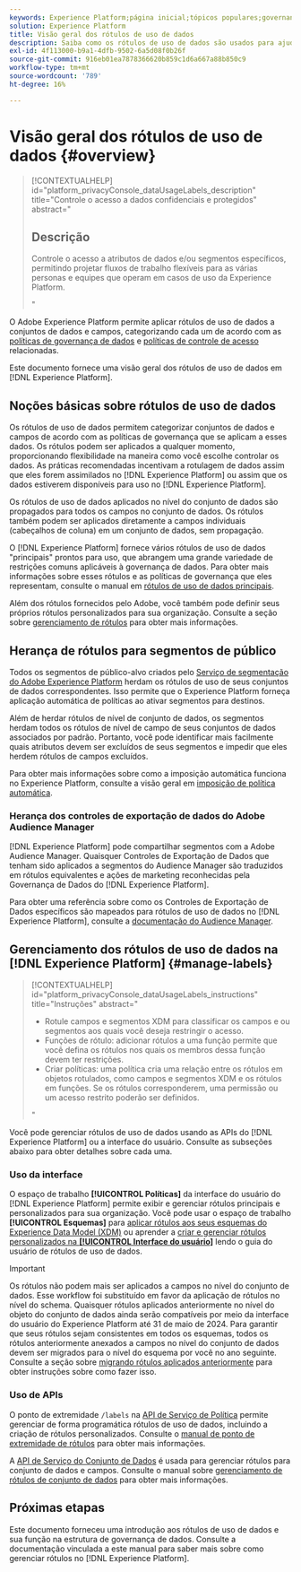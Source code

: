 ```yaml
---
keywords: Experience Platform;página inicial;tópicos populares;governança de dados;uso de dados rótulo api;política serviço api;uso de dados rótulos visão geral
solution: Experience Platform
title: Visão geral dos rótulos de uso de dados
description: Saiba como os rótulos de uso de dados são usados para ajudar a impor a conformidade da governança de dados no Adobe Experience Platform.
exl-id: 4f113000-b9a1-4dfb-9502-6a5d08f0b26f
source-git-commit: 916eb01ea7878366620b859c1d6a667a88b850c9
workflow-type: tm+mt
source-wordcount: '789'
ht-degree: 16%

---
```


# Visão geral dos rótulos de uso de dados {#overview}

>[!CONTEXTUALHELP]
>id="platform_privacyConsole_dataUsageLabels_description"
>title="Controle o acesso a dados confidenciais e protegidos"
>abstract="<h2>Descrição</h2><p>Controle o acesso a atributos de dados e/ou segmentos específicos, permitindo projetar fluxos de trabalho flexíveis para as várias personas e equipes que operam em casos de uso da Experience Platform.</p>"

O Adobe Experience Platform permite aplicar rótulos de uso de dados a conjuntos de dados e campos, categorizando cada um de acordo com as [políticas de governança de dados](../policies/overview.md) e [políticas de controle de acesso](../../access-control/abac/ui/policies.md) relacionadas.

Este documento fornece uma visão geral dos rótulos de uso de dados em [!DNL Experience Platform].

## Noções básicas sobre rótulos de uso de dados

Os rótulos de uso de dados permitem categorizar conjuntos de dados e campos de acordo com as políticas de governança que se aplicam a esses dados. Os rótulos podem ser aplicados a qualquer momento, proporcionando flexibilidade na maneira como você escolhe controlar os dados. As práticas recomendadas incentivam a rotulagem de dados assim que eles forem assimilados no [!DNL Experience Platform] ou assim que os dados estiverem disponíveis para uso no [!DNL Experience Platform].

Os rótulos de uso de dados aplicados no nível do conjunto de dados são propagados para todos os campos no conjunto de dados. Os rótulos também podem ser aplicados diretamente a campos individuais (cabeçalhos de coluna) em um conjunto de dados, sem propagação.

O [!DNL Experience Platform] fornece vários rótulos de uso de dados &quot;principais&quot; prontos para uso, que abrangem uma grande variedade de restrições comuns aplicáveis à governança de dados. Para obter mais informações sobre esses rótulos e as políticas de governança que eles representam, consulte o manual em [rótulos de uso de dados principais](reference.md).

Além dos rótulos fornecidos pelo Adobe, você também pode definir seus próprios rótulos personalizados para sua organização. Consulte a seção sobre [gerenciamento de rótulos](#manage-labels) para obter mais informações.

## Herança de rótulos para segmentos de público

Todos os segmentos de público-alvo criados pelo [Serviço de segmentação do Adobe Experience Platform](../../segmentation/home.md) herdam os rótulos de uso de seus conjuntos de dados correspondentes. Isso permite que o Experience Platform forneça aplicação automática de políticas ao ativar segmentos para destinos.

Além de herdar rótulos de nível de conjunto de dados, os segmentos herdam todos os rótulos de nível de campo de seus conjuntos de dados associados por padrão. Portanto, você pode identificar mais facilmente quais atributos devem ser excluídos de seus segmentos e impedir que eles herdem rótulos de campos excluídos.

Para obter mais informações sobre como a imposição automática funciona no Experience Platform, consulte a visão geral em [imposição de política automática](../enforcement/auto-enforcement.md).

### Herança dos controles de exportação de dados do Adobe Audience Manager

[!DNL Experience Platform] pode compartilhar segmentos com a Adobe Audience Manager. Quaisquer Controles de Exportação de Dados que tenham sido aplicados a segmentos do Audience Manager são traduzidos em rótulos equivalentes e ações de marketing reconhecidas pela Governança de Dados do [!DNL Experience Platform].

Para obter uma referência sobre como os Controles de Exportação de Dados específicos são mapeados para rótulos de uso de dados no [!DNL Experience Platform], consulte a [documentação do Audience Manager](https://experienceleague.adobe.com/docs/audience-manager/user-guide/implementation-integration-guides/integration-experience-platform/aam-aep-audience-sharing.html#aam-data-export-control-in-aep).

## Gerenciamento dos rótulos de uso de dados na [!DNL Experience Platform] {#manage-labels}

>[!CONTEXTUALHELP]
>id="platform_privacyConsole_dataUsageLabels_instructions"
>title="Instruções"
>abstract="<ul><li>Rotule campos e segmentos XDM para classificar os campos e ou segmentos aos quais você deseja restringir o acesso.</li><li>Funções de rótulo: adicionar rótulos a uma função permite que você defina os rótulos nos quais os membros dessa função devem ter restrições.</li><li>Criar políticas: uma política cria uma relação entre os rótulos em objetos rotulados, como campos e segmentos XDM e os rótulos em funções. Se os rótulos corresponderem, uma permissão ou um acesso restrito poderão ser definidos.</li></ul>"

Você pode gerenciar rótulos de uso de dados usando as APIs do [!DNL Experience Platform] ou a interface do usuário. Consulte as subseções abaixo para obter detalhes sobre cada uma.

### Uso da interface

O espaço de trabalho **[!UICONTROL Políticas]** da interface do usuário do [!DNL Experience Platform] permite exibir e gerenciar rótulos principais e personalizados para sua organização. Você pode usar o espaço de trabalho **[!UICONTROL Esquemas]** para [aplicar rótulos aos seus esquemas do Experience Data Model (XDM)](../../xdm/tutorials/labels.md) ou aprender a [criar e gerenciar rótulos personalizados na **[!UICONTROL Interface do usuário]**](./user-guide.md) lendo o guia do usuário de rótulos de uso de dados.

>[!IMPORTANT]
>
>Os rótulos não podem mais ser aplicados a campos no nível do conjunto de dados. Esse workflow foi substituído em favor da aplicação de rótulos no nível do schema. Quaisquer rótulos aplicados anteriormente no nível do objeto do conjunto de dados ainda serão compatíveis por meio da interface do usuário do Experience Platform até 31 de maio de 2024. Para garantir que seus rótulos sejam consistentes em todos os esquemas, todos os rótulos anteriormente anexados a campos no nível do conjunto de dados devem ser migrados para o nível do esquema por você no ano seguinte. Consulte a seção sobre [migrando rótulos aplicados anteriormente](../e2e.md#migrate-labels) para obter instruções sobre como fazer isso.

### Uso de APIs

O ponto de extremidade `/labels` na [API de Serviço de Política](https://www.adobe.io/experience-platform-apis/references/policy-service/) permite gerenciar de forma programática rótulos de uso de dados, incluindo a criação de rótulos personalizados. Consulte o [manual de ponto de extremidade de rótulos](../api/labels.md) para obter mais informações.

A [API de Serviço do Conjunto de Dados](https://www.adobe.io/experience-platform-apis/references/dataset-service/) é usada para gerenciar rótulos para conjunto de dados e campos. Consulte o manual sobre [gerenciamento de rótulos de conjunto de dados](./dataset-api.md) para obter mais informações.

## Próximas etapas

Este documento forneceu uma introdução aos rótulos de uso de dados e sua função na estrutura de governança de dados. Consulte a documentação vinculada a este manual para saber mais sobre como gerenciar rótulos no [!DNL Experience Platform].
